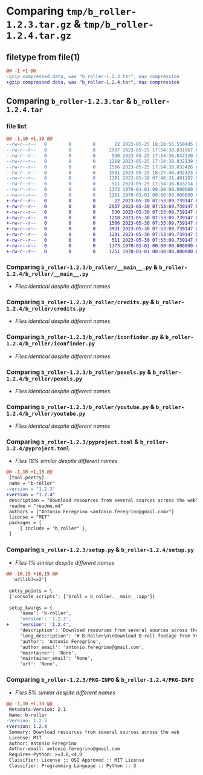 # Comparing `tmp/b_roller-1.2.3.tar.gz` & `tmp/b_roller-1.2.4.tar.gz`

## filetype from file(1)

```diff
@@ -1 +1 @@
-gzip compressed data, was "b_roller-1.2.3.tar", max compression
+gzip compressed data, was "b_roller-1.2.4.tar", max compression
```

## Comparing `b_roller-1.2.3.tar` & `b_roller-1.2.4.tar`

### file list

```diff
@@ -1,10 +1,10 @@
--rw-r--r--   0        0        0       22 2023-05-25 18:28:56.550445 b_roller-1.2.3/b_roller/__init__.py
--rw-r--r--   0        0        0     2937 2023-05-25 17:54:38.831967 b_roller-1.2.3/b_roller/__main__.py
--rw-r--r--   0        0        0      530 2023-05-25 17:54:38.832120 b_roller-1.2.3/b_roller/credits.py
--rw-r--r--   0        0        0     1218 2023-05-25 17:54:38.832239 b_roller-1.2.3/b_roller/iconfinder.py
--rw-r--r--   0        0        0     1566 2023-05-25 17:54:38.832426 b_roller-1.2.3/b_roller/pexels.py
--rw-r--r--   0        0        0     3931 2023-05-25 18:27:48.492423 b_roller-1.2.3/b_roller/youtube.py
--rw-r--r--   0        0        0     1291 2023-05-30 07:46:31.481192 b_roller-1.2.3/pyproject.toml
--rw-r--r--   0        0        0      511 2023-05-25 17:54:38.833214 b_roller-1.2.3/readme.md
--rw-r--r--   0        0        0     1373 1970-01-01 00:00:00.000000 b_roller-1.2.3/setup.py
--rw-r--r--   0        0        0     1251 1970-01-01 00:00:00.000000 b_roller-1.2.3/PKG-INFO
+-rw-r--r--   0        0        0       22 2023-05-30 07:53:09.739147 b_roller-1.2.4/b_roller/__init__.py
+-rw-r--r--   0        0        0     2937 2023-05-30 07:53:09.739147 b_roller-1.2.4/b_roller/__main__.py
+-rw-r--r--   0        0        0      530 2023-05-30 07:53:09.739147 b_roller-1.2.4/b_roller/credits.py
+-rw-r--r--   0        0        0     1218 2023-05-30 07:53:09.739147 b_roller-1.2.4/b_roller/iconfinder.py
+-rw-r--r--   0        0        0     1566 2023-05-30 07:53:09.739147 b_roller-1.2.4/b_roller/pexels.py
+-rw-r--r--   0        0        0     3931 2023-05-30 07:53:09.739147 b_roller-1.2.4/b_roller/youtube.py
+-rw-r--r--   0        0        0     1291 2023-05-30 07:53:09.739147 b_roller-1.2.4/pyproject.toml
+-rw-r--r--   0        0        0      511 2023-05-30 07:53:09.739147 b_roller-1.2.4/readme.md
+-rw-r--r--   0        0        0     1373 1970-01-01 00:00:00.000000 b_roller-1.2.4/setup.py
+-rw-r--r--   0        0        0     1251 1970-01-01 00:00:00.000000 b_roller-1.2.4/PKG-INFO
```

### Comparing `b_roller-1.2.3/b_roller/__main__.py` & `b_roller-1.2.4/b_roller/__main__.py`

 * *Files identical despite different names*

### Comparing `b_roller-1.2.3/b_roller/credits.py` & `b_roller-1.2.4/b_roller/credits.py`

 * *Files identical despite different names*

### Comparing `b_roller-1.2.3/b_roller/iconfinder.py` & `b_roller-1.2.4/b_roller/iconfinder.py`

 * *Files identical despite different names*

### Comparing `b_roller-1.2.3/b_roller/pexels.py` & `b_roller-1.2.4/b_roller/pexels.py`

 * *Files identical despite different names*

### Comparing `b_roller-1.2.3/b_roller/youtube.py` & `b_roller-1.2.4/b_roller/youtube.py`

 * *Files identical despite different names*

### Comparing `b_roller-1.2.3/pyproject.toml` & `b_roller-1.2.4/pyproject.toml`

 * *Files 18% similar despite different names*

```diff
@@ -1,10 +1,10 @@
 [tool.poetry]
 name = "b-roller"
-version = "1.2.3"
+version = "1.2.4"
 description = "Download resources from several sources across the web"
 readme = "readme.md"
 authors = ["Antonio Feregrino <antonio.feregrino@gmail.com>"]
 license = "MIT"
 packages = [
     { include = "b_roller" },
 ]
```

### Comparing `b_roller-1.2.3/setup.py` & `b_roller-1.2.4/setup.py`

 * *Files 1% similar despite different names*

```diff
@@ -16,15 +16,15 @@
  'urllib3<=2']
 
 entry_points = \
 {'console_scripts': ['broll = b_roller.__main__:app']}
 
 setup_kwargs = {
     'name': 'b-roller',
-    'version': '1.2.3',
+    'version': '1.2.4',
     'description': 'Download resources from several sources across the web',
     'long_description': '# B-Roller\n\nDownload B-roll footage from YouTube **for fair use purposes**.\n\n## Usage\n\n### Download from YouTube\n\n```\nbroll yt [OPTIONS] URL [START] [END]\n\n  Download content from YouTube\n\nArguments:\n  URL      A video id or a YouTube short/long url  [required]\n  [START]  The desired start of the video in seconds or the format 00:00:00\n  [END]    The desired end of the video in seconds or the format 00:00:00\n```\n\nFor example:\n\n```shell\nbroll yt "https://www.youtube.com/watch?v=QFLiIU8g-R0" 00:10 00:17\n```\n',
     'author': 'Antonio Feregrino',
     'author_email': 'antonio.feregrino@gmail.com',
     'maintainer': 'None',
     'maintainer_email': 'None',
     'url': 'None',
```

### Comparing `b_roller-1.2.3/PKG-INFO` & `b_roller-1.2.4/PKG-INFO`

 * *Files 5% similar despite different names*

```diff
@@ -1,10 +1,10 @@
 Metadata-Version: 2.1
 Name: b-roller
-Version: 1.2.3
+Version: 1.2.4
 Summary: Download resources from several sources across the web
 License: MIT
 Author: Antonio Feregrino
 Author-email: antonio.feregrino@gmail.com
 Requires-Python: >=3.8,<4.0
 Classifier: License :: OSI Approved :: MIT License
 Classifier: Programming Language :: Python :: 3
```

